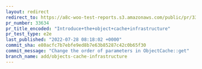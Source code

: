 ```yaml
---
layout: redirect
redirect_to: https://a8c-woo-test-reports.s3.amazonaws.com/public/pr/33634/e2e/index.html
pr_number: 33634
pr_title_encoded: "Introduce+the+object+cache+infrastructure"
pr_test_type: e2e
last_published: "2022-07-28 08:18:02 +0000"
commit_sha: e80acfc7b7ebfe9ed8b7e63b85287c42c0b65f30
commit_message: "Change the order of parameters in ObjectCache::get"
branch_name: add/objects-cache-infrastructure
---
```

